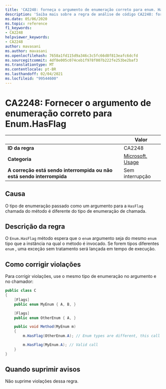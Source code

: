 ```yaml
---
title: 'CA2248: forneça o argumento de enumeração correto para enum. HasFlag (análise de código)'
description: 'Saiba mais sobre a regra de análise de código CA2248: forneça o argumento de enumeração correto para enum. HasFlag'
ms.date: 05/06/2020
ms.topic: reference
f1_keywords:
- CA2248
helpviewer_keywords:
- CA2248
author: mavasani
ms.author: mavasani
ms.openlocfilehash: 7658a1fd115d9a346c3c5fc66d8f813eafc6dcfd
ms.sourcegitcommit: 4df8e005c074ceb1f978f007b222fe253be2baf3
ms.translationtype: MT
ms.contentlocale: pt-BR
ms.lasthandoff: 02/04/2021
ms.locfileid: "99544600"
---
```

# <a name="ca2248-provide-correct-enum-argument-to-enumhasflag"></a>CA2248: Fornecer o argumento de enumeração correto para Enum.HasFlag

| | Valor |
|-|-|
| **ID da regra** |CA2248|
| **Categoria** |[Microsoft. Usage](usage-warnings.md)|
| **A correção está sendo interrompida ou não está sendo interrompida** |Sem interrupção|

## <a name="cause"></a>Causa

O tipo de enumeração passado como um argumento para a `HasFlag` chamada do método é diferente do tipo de enumeração de chamada.

## <a name="rule-description"></a>Descrição da regra

O `Enum.HasFlag` método espera que o `enum` argumento seja do mesmo `enum` tipo que a instância na qual o método é invocado. Se forem tipos diferentes `enum` , uma exceção sem tratamento será lançada em tempo de execução.

## <a name="how-to-fix-violations"></a>Como corrigir violações

Para corrigir violações, use o mesmo tipo de enumeração no argumento e no chamador:

```csharp
public class C
{
    [Flags]
    public enum MyEnum { A, B, }

    [Flags]
    public enum OtherEnum { A, }

    public void Method(MyEnum m)
    {
        m.HasFlag(OtherEnum.A); // Enum types are different, this call will cause an `ArgumentException` to be thrown at runtime

        m.HasFlag(MyEnum.A); // Valid call
    }
}
```

## <a name="when-to-suppress-warnings"></a>Quando suprimir avisos

Não suprime violações dessa regra.
